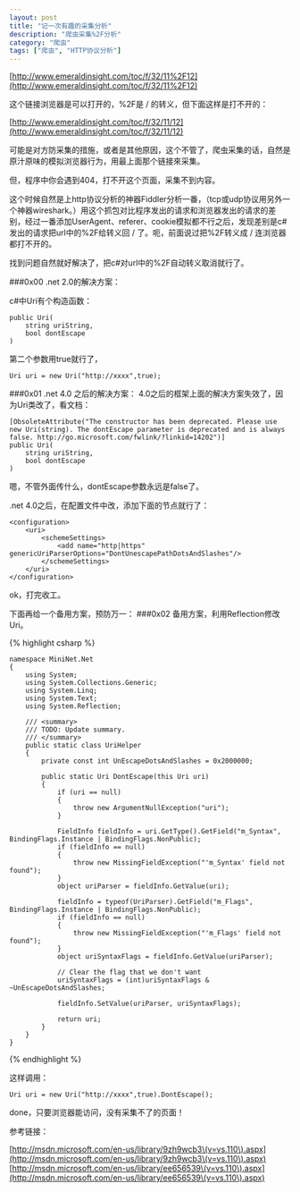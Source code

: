 ```yaml
---
layout: post
title: "记一次有趣的采集分析"
description: "爬虫采集%2F分析"
category: "爬虫"
tags: ["爬虫", "HTTP协议分析"]
---
```


[http://www.emeraldinsight.com/toc/f/32/11%2F12](http://www.emeraldinsight.com/toc/f/32/11%2F12)

这个链接浏览器是可以打开的，%2F是 / 的转义，但下面这样是打不开的：

[http://www.emeraldinsight.com/toc/f/32/11/12](http://www.emeraldinsight.com/toc/f/32/11/12)

可能是对方防采集的措施，或者是其他原因，这个不管了，爬虫采集的话，自然是原汁原味的模拟浏览器行为，用最上面那个链接來采集。

但，程序中你会遇到404，打不开这个页面，采集不到内容。

这个时候自然是上http协议分析的神器Fiddler分析一番，（tcp或udp协议用另外一个神器wireshark。）用这个抓包对比程序发出的请求和浏览器发出的请求的差别，经过一番添加UserAgent、referer、cookie模拟都不行之后，发现差别是c#发出的请求把url中的%2F给转义回 / 了。呃，前面说过把%2F转义成 / 连浏览器都打不开的。

找到问题自然就好解决了，把c#对url中的%2F自动转义取消就行了。

###0x00 .net 2.0的解决方案：

c#中Uri有个构造函数：

	public Uri(
		string uriString,
		bool dontEscape
	)

第二个参数用true就行了，

	Uri uri = new Uri("http://xxxx",true);
	
###0x01 .net 4.0 之后的解决方案：
4.0之后的框架上面的解决方案失效了，因为Uri类改了，看文档：

	[ObsoleteAttribute("The constructor has been deprecated. Please use new Uri(string). The dontEscape parameter is deprecated and is always false. http://go.microsoft.com/fwlink/?linkid=14202")]
	public Uri(
		string uriString,
		bool dontEscape
	)
	
嗯，不管外面传什么，dontEscape参数永远是false了。

.net 4.0之后，在配置文件中改，添加下面的节点就行了：

	<configuration>
  		<uri>
    		<schemeSettings>
      			<add name="http|https" genericUriParserOptions="DontUnescapePathDotsAndSlashes"/>
    		</schemeSettings>
  		</uri>
	</configuration>
	

ok，打完收工。

下面再给一个备用方案，预防万一：
###0x02 备用方案，利用Reflection修改Uri。

{% highlight csharp %}

	namespace MiniNet.Net
	{
    	using System;
    	using System.Collections.Generic;
    	using System.Linq;
    	using System.Text;
    	using System.Reflection;

    	/// <summary>
    	/// TODO: Update summary.
    	/// </summary>
    	public static class UriHelper
    	{
        	private const int UnEscapeDotsAndSlashes = 0x2000000;

        	public static Uri DontEscape(this Uri uri)
        	{
            	if (uri == null)
            	{
                	throw new ArgumentNullException("uri");
            	}

            	FieldInfo fieldInfo = uri.GetType().GetField("m_Syntax", BindingFlags.Instance | BindingFlags.NonPublic);
            	if (fieldInfo == null)
            	{
                	throw new MissingFieldException("'m_Syntax' field not found");
            	}
            	object uriParser = fieldInfo.GetValue(uri);

            	fieldInfo = typeof(UriParser).GetField("m_Flags", BindingFlags.Instance | BindingFlags.NonPublic);
            	if (fieldInfo == null)
            	{
                	throw new MissingFieldException("'m_Flags' field not found");
            	}
            	object uriSyntaxFlags = fieldInfo.GetValue(uriParser);

            	// Clear the flag that we don't want
            	uriSyntaxFlags = (int)uriSyntaxFlags & ~UnEscapeDotsAndSlashes;

            	fieldInfo.SetValue(uriParser, uriSyntaxFlags);

            	return uri;
        	}
    	}
	}

{% endhighlight %}

这样调用：

	Uri uri = new Uri("http://xxxx",true).DontEscape();
	
done，只要浏览器能访问，没有采集不了的页面！

参考链接：

[http://msdn.microsoft.com/en-us/library/9zh9wcb3\(v=vs.110\).aspx](http://msdn.microsoft.com/en-us/library/9zh9wcb3\(v=vs.110\).aspx)
<br/>
[http://msdn.microsoft.com/en-us/library/ee656539\(v=vs.110\).aspx](http://msdn.microsoft.com/en-us/library/ee656539\(v=vs.110\).aspx)



